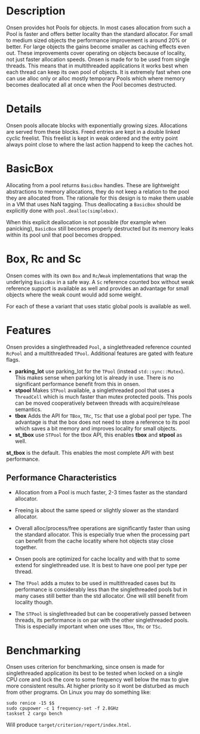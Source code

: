 # Description

Onsen provides hot Pools for objects.  In most cases allocation from such a Pool is faster and
offers better locality than the standard allocator. For small to medium sized objects the
performance improvement is around 20% or better. For large objects the gains become smaller as
caching effects even out. These improvements cover operating on objects because of locality,
not just faster allocation speeds. Onsen is made for to be used from single threads. This
means that in multithreaded applications it works best when each thread can keep its own pool
of objects. It is extremely fast when one can use alloc only or alloc mostly temporary Pools
which where memory becomes deallocated all at once when the Pool becomes destructed.


# Details

Onsen pools allocate blocks with exponentially growing sizes. Allocations are served from
these blocks. Freed entries are kept in a double linked cyclic freelist. This freelist is kept
in weak ordered and the entry point always point close to where the last action happend to
keep the caches hot.


# BasicBox

Allocating from a pool returns `BasicBox` handles. These are lightweight abstractions to memory
allocations, they do not keep a relation to the pool they are allocated from. The rationale for
this design is to make them usable in a VM that uses NaN tagging. Thus deallocating a
`BasicBox` should be explicitly done with `pool.dealloc(simplebox)`.

When this explicit deallocation is not possible (for example when panicking), `BasicBox` still
becomes properly destructed but its memory leaks within its pool unil that pool becomes
dropped.


# Box, Rc and Sc

Onsen comes with its own `Box` and `Rc`/`Weak` implementations that wrap the underlying
`BasicBox` in a safe way. A `Sc` reference counted box without weak reference support is
available as well and provides an advantage for small objects where the weak count would add
some weight.

For each of these a variant that uses static global pools is available as well.


# Features

Onsen provides a singlethreaded `Pool`, a singlethreaded reference counted `RcPool` and a
multithreaded `TPool`.  Additional features are gated with feature flags.

 * **parking_lot** use parking_lot for the `TPool` (instead `std::sync::Mutex`). This makes
   sense when parking lot is already in use. There is no significant performance benefit from
   this in onsen.
 * **stpool** Makes `STPool` available, a singlethreaded pool that uses a `ThreadCell` which
   is much faster than mutex protected pools. This pools can be moved cooperatively between
   threads with acquire/release semantics.
 * **tbox** Adds the API for `TBox`, `TRc`, `TSc` that use a global pool per type. The
   advantage is that the box does not need to store a reference to its pool which saves a bit
   memory and improves locality for small objects.
 * **st_tbox** use `STPool` for the tbox API, this enables **tbox** and **stpool** as well.

**st_tbox** is the default. This enables the most complete API with best performance.


## Performance Characteristics

 * Allocation from a Pool is much faster, 2-3 times faster as the standard allocator.

 * Freeing is about the same speed or slightly slower as the standard allocator.

 * Overall alloc/process/free operations are significantly faster than using the standard
   allocator. This is especially true when the processing part can benefit from the cache
   locatity where hot objects stay close together.

 * Onsen pools are optimized for cache locality and with that to some extend for
   singlethreaded use. It is best to have one pool per type per thread.

 * The `TPool` adds a mutex to be used in multithreaded cases but its performance is
   considerably less than the singlethreaded pools but in many cases still better than the
   std allocator. One will still benefit from locality though.

 * The `STPool` is singlethreaded but can be cooperatively passed between threads, its
   performance is on par with the other singlethreaded pools. This is especially important
   when one uses `TBox`, `TRc` or `TSc`.


# Benchmarking

Onsen uses criterion for benchmarking, since onsen is made for singlethreaded application its
best to be tested when locked on a single CPU core and lock the core to some frequency well
below the max to give more consistent results. At higher priority so it wont be disturbed as
much from other programs. On Linux you may do something like:

```shell,ignore
sudo renice -15 $$
sudo cpupower -c 1 frequency-set -f 2.8GHz
taskset 2 cargo bench
```

Will produce `target/criterion/report/index.html`.

